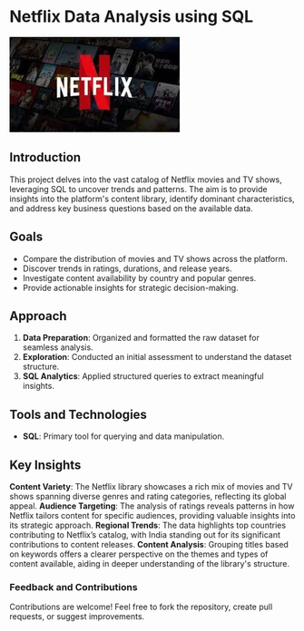 # Netflix Data Analysis using SQL

![Netflix Logo](download%20(2).jpeg)
## Introduction

This project delves into the vast catalog of Netflix movies and TV shows, leveraging SQL to uncover trends and patterns. The aim is to provide insights into the platform's content library, identify dominant characteristics, and address key business questions based on the available data.

## Goals

- Compare the distribution of movies and TV shows across the platform.
- Discover trends in ratings, durations, and release years.
- Investigate content availability by country and popular genres.
- Provide actionable insights for strategic decision-making.

## Approach

1. **Data Preparation**: Organized and formatted the raw dataset for seamless analysis.
2. **Exploration**: Conducted an initial assessment to understand the dataset structure.
3. **SQL Analytics**: Applied structured queries to extract meaningful insights.

## Tools and Technologies

- **SQL**: Primary tool for querying and data manipulation.


## Key Insights

**Content Variety**: The Netflix library showcases a rich mix of movies and TV shows spanning diverse genres and rating categories, reflecting its global appeal.
**Audience Targeting**: The analysis of ratings reveals patterns in how Netflix tailors content for specific audiences, providing valuable insights into its strategic approach.
**Regional Trends**: The data highlights top countries contributing to Netflix’s catalog, with India standing out for its significant contributions to content releases.
**Content Analysis**: Grouping titles based on keywords offers a clearer perspective on the themes and types of content available, aiding in deeper understanding of the library's structure.


### Feedback and Contributions
Contributions are welcome! Feel free to fork the repository, create pull requests, or suggest improvements.



